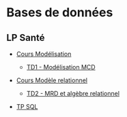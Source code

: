 # Bases de données

## LP Santé

<!--
Modélisation (1h30 + 3h)
Algèbre relationnelle (1h30 + 3h)
Langage SQL (1h30 + 6h)

Interventions :
- Jeudi 15/10 : 14h-17h                     Qu'est-ce qu'un BD ? Normalisation - Opérations : Cours
- Jeudi 12/11 : 14h-17h                     TD modélisation EA
- Vendredi 13/11 : 14h-17h                  MRD et TD
- Jeudi 26/11 : 14h-17h                     TP SQL
- Vendredi 27/11 : 9h-12h puis 13h-16h      TP noté : A partir de fichiers à plat (genre clients + commandes + produits)
                                            Modélisaton + Création base + Requêtage
-->


- [Cours Modélisation](https://docs.google.com/presentation/d/e/2PACX-1vShmCW6ctqtSpUNnUwJb7hoPZ4FMhPkKfWeZQno26AnGW0MTWMVoJJ-O-YUMHwoZA---TMmTbYYJ0Jk/pub?start=false&loop=false&delayms=3000)
    - [TD1 - Modélisation MCD](td1)
    
- [Cours Modèle relationnel](https://docs.google.com/presentation/d/e/2PACX-1vR3QQQT7o77V2wAiLpilh0iACfQ8uP4mznxkM912DQ4DltNNDx884cbreRLQkgwmjUHGSofNGYTH8oC/pub?start=false&loop=false&delayms=3000) 
    - [TD2 - MRD et algèbre relationnel](td2)
    
- [TP SQL](tp1)

